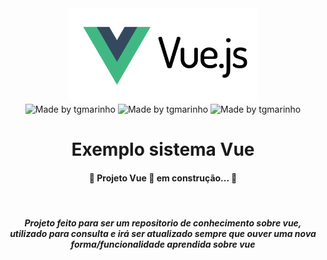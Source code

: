 <center>
<img src="./front-vue/src/assets/img/vuejs-online-editor-compiler.original.png" width="300" >

<br>

  <img alt="Made by tgmarinho" src="https://img.shields.io/badge/Vuejs-v3.4.21-%2304D361?style=plano&logo=vuedotjs">

 <img alt="Made by tgmarinho" src="https://img.shields.io/badge/Express-v4.19.2-000000?style=plano&logo=express">

  <img alt="Made by tgmarinho" src="https://img.shields.io/badge/Express-v20.11.1-5FA04E?style=plano&logo=nodedotjs">



<h1 align="center">Exemplo sistema Vue</h1>

<h4 align="center"> 
	🚧  Projeto Vue 🚀 em construção...  🚧 
</h4>

<br>
<h5>
Projeto feito para ser um repositorio de conhecimento sobre vue, utilizado para consulta e irá ser atualizado sempre que ouver uma nova forma/funcionalidade aprendida sobre vue
</h5>

</center>